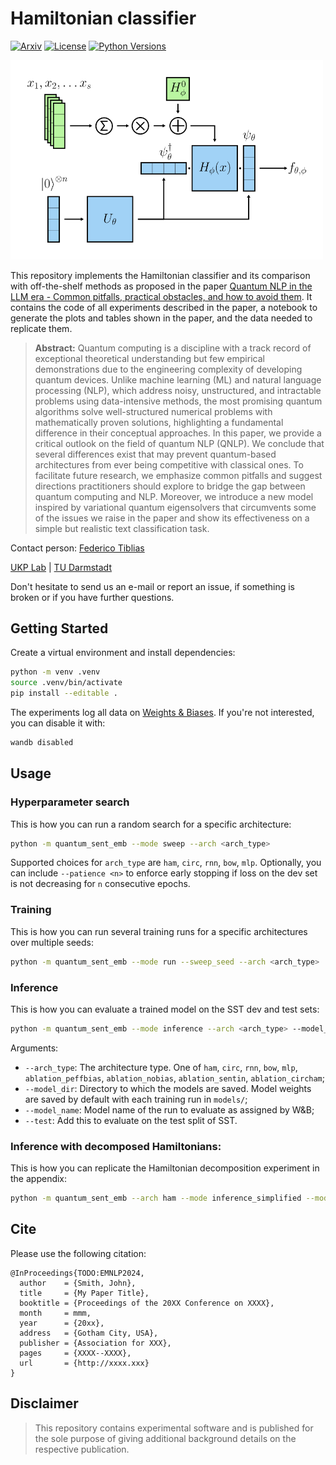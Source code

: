 <h1 align="left">Hamiltonian classifier</h1>
<div align="left">

  <a href="">[![Arxiv](https://img.shields.io/badge/Arxiv-TO.DO-red?style=flat-square&logo=arxiv&logoColor=white)](https://put-here-your-paper.com)</a>
  <a href="">[![License](https://img.shields.io/github/license/akatief/quantum-sent-emb)](https://opensource.org/licenses/Apache-2.0)</a>
  <a href="">[![Python Versions](https://img.shields.io/badge/Python-3.9-blue.svg?style=flat&logo=python&logoColor=white)](https://www.python.org/)</a>

</div>

<p  align="left">
  <img src='ham_classifier.png' width='500'>
</p>

This repository implements the Hamiltonian classifier and its comparison with off-the-shelf methods as proposed in the paper [Quantum NLP in the LLM era - Common pitfalls, practical obstacles, and how to avoid them](https://www.youtube.com/watch?v=dQw4w9WgXcQ&pp=ygUXbmV2ZXIgZ29ubmEgZ2l2ZSB5b3UgdXA%3D). It contains the code of all experiments described in the paper, a notebook to generate the plots and tables shown in the paper, and the data needed to replicate them.

> **Abstract:** Quantum computing is a discipline with a track record of exceptional theoretical understanding but few empirical demonstrations due to the engineering complexity of developing quantum devices. Unlike machine learning (ML) and natural language processing (NLP), which address noisy, unstructured, and intractable problems using data-intensive methods, the most promising quantum algorithms solve well-structured numerical problems with mathematically proven solutions, highlighting a fundamental difference in their conceptual approaches. In this paper, we provide a critical outlook on the field of quantum NLP (QNLP). We conclude that several differences exist that may prevent quantum-based architectures from ever being competitive with classical ones. To facilitate future research, we emphasize common pitfalls and suggest directions practitioners should explore to bridge the gap between quantum computing and NLP. Moreover, we introduce a new model inspired by variational quantum eigensolvers that circumvents some of the issues we raise in the paper and show its effectiveness on a simple but realistic text classification task.

Contact person: [Federico Tiblias](mailto:federico.tiblias@tu-darmstadt.de) 

[UKP Lab](https://www.ukp.tu-darmstadt.de/) | [TU Darmstadt](https://www.tu-darmstadt.de/
)

Don't hesitate to send us an e-mail or report an issue, if something is broken or if you have further questions.


## Getting Started

Create a virtual environment and install dependencies:

```bash
python -m venv .venv
source .venv/bin/activate
pip install --editable .
```

The experiments log all data on [Weights & Biases](https://wandb.ai). If you're not interested, you can disable it with:
```bash
wandb disabled
```

## Usage

### Hyperparameter search

This is how you can run a random search for a specific architecture: 

```bash
python -m quantum_sent_emb --mode sweep --arch <arch_type> 
```
Supported choices for `arch_type` are `ham`, `circ`, `rnn`, `bow`, `mlp`. Optionally, you can include `--patience <n>` to enforce early stopping if loss on the dev set is not decreasing for `n` consecutive epochs.

### Training

This is how you can run several training runs for a specific architectures over multiple seeds:

```bash
python -m quantum_sent_emb --mode run --sweep_seed --arch <arch_type>
```

### Inference

This is how you can evaluate a trained model on the SST dev and test sets:

```bash
python -m quantum_sent_emb --mode inference --arch <arch_type> --model_name <model_name> --model_dir <model_dir>
```

Arguments:
- `--arch_type`: The architecture type. One of `ham`, `circ`, `rnn`, `bow`, `mlp`, `ablation_peffbias`, `ablation_nobias`, `ablation_sentin`, `ablation_circham`;
- `--model_dir`: Directory to which the models are saved. Model weights are saved by default with each training run in `models/`;
- `--model_name`: Model name of the run to evaluate as assigned by W&B;
- `--test`: Add this to evaluate on the test split of SST. 

### Inference with decomposed Hamiltonians:

This is how you can replicate the Hamiltonian decomposition experiment in the appendix: 

```bash
python -m quantum_sent_emb --arch ham --mode inference_simplified --model_name <model_name> --model_dir <model_dir>
```

## Cite

Please use the following citation:

```
@InProceedings{TODO:EMNLP2024,
  author    = {Smith, John},
  title     = {My Paper Title},
  booktitle = {Proceedings of the 20XX Conference on XXXX},
  month     = mmm,
  year      = {20xx},
  address   = {Gotham City, USA},
  publisher = {Association for XXX},
  pages     = {XXXX--XXXX},
  url       = {http://xxxx.xxx}
}
```

## Disclaimer

> This repository contains experimental software and is published for the sole purpose of giving additional background details on the respective publication. 
